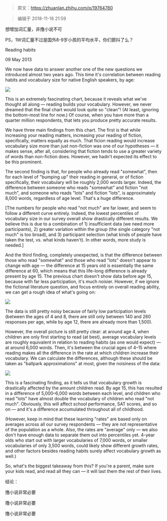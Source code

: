 > 原文：https://zhuanlan.zhihu.com/p/19764780

> 编辑于 2018-11-16 21:59

想增加词汇量，非撸小说不可

PS，1W词汇量不过是国外8-9岁小孩的平均水平，你们颤抖了么？

Reading habits

09 May 2013

We now have data to answer another one of the new questions we introduced almost two years ago. This
time it's correlation between reading habits and vocabulary size for native English speakers, by
age:

![](_img/vocabulary-size-by-age.jpg.webp)

This is an extremely fascinating chart, because it reveals what we've thought all along — reading
builds your vocabulary. However, we never dreamed that the final chart would look quite so "clean"!
(At least, ignoring the bottom-most line for now.) Of course, when you have more than a quarter
million respondents, that lets you produce pretty accurate results.

We have three main findings from this chart. The first is that while increasing your reading
matters, increasing your reading of fiction, specifically, matters equally as much. That ficion
reading would increase vocabulary size more than just non-fiction was one of our hypotheses — it
makes sense, after all, considering that fiction tends to use a greater variety of words than
non-fiction does. However, we hadn't expected its effect to be this prominent.

The second finding is that, for people who already read "somewhat", then for each level of "bumping
up" their reading in general, or of fiction specifically, their vocabulary will be roughly 2,000
words larger. Indeed, the difference between someone who reads "somewhat" and fiction "not much",
and someone who reads "lots" and fiction "lots", is approximately 8,000 words, regardless of age
level. That's a huge difference.

[The numbers for people who read "not much" are far lower, and seem to follow a different curve
entirely. Indeed, the lowest percentiles of vocabulary size in our survey overall show drastically
different results. We believe this is due to a combination of 1) insufficient data (we need more
participants), 2) greater variation within the group (the single category "not much" is too broad),
and 3) participant selection (what kinds of people have taken the test, vs. what kinds haven't). In
other words, more study is needed.]

And the third finding, completely unexpected, is that the difference between those who read
"somewhat" and those who read "lots" doesn't appear to change with age — the difference at 15 years
old is essentially the same difference at 60, which means that this life-long difference is already
present by age 15. The previous chart doesn't show data before age 15, because with far less
participation, it's much noisier. However, if we ignore the fictional literature question, and focus
entirely on overall reading ability, we can get a rough idea of what's going on:

![](_img/english-vocab-by-age-and-reading-habit.jpg.webp)

The data is still pretty noisy because of fairly low participation levels (between the ages of 4 and
8, there are still only between 140 and 260 responses per age, while by age 12, there are already
more than 1,500).

However, the overall picture is still pretty clear: at around age 4, when children are only first
starting to read (at best), average vocabulary levels are roughly equivalent in relation to reading
habits (as one would expect) — at around 6,000 words. Then, it's between the crucial ages of 4–15
where reading makes all the difference in the rate at which children increase their vocabulary. We
can calculate the differences, although these should be taken as "ballpark approximations" at most,
given the noisiness of the data:

![](_img/vocabulary-growth-per-day-by-reading-habits.jpg.webp)

This is a fascinating finding, as it tells us that vocabulary growth is drastically affected by the
amount children read. By age 15, this has resulted in a difference of 5,000–6,000 words between each
level, and children who read "lots" have almost double the vocabulary of children who read "not
much". Obviously, this will affect school performance, SAT scores, and so on — and it's a difference
accumulated throughout all of childhood.

(However, keep in mind that these learning "rates" are based only on averages across all our survey
respondents — they are not representative of the population as a whole. Also, the rates are
"average" only — we also don't have enough data to separate them out into percentiles yet. 4-year
olds who start out with larger vocabularies of 7,000 words, or smaller vocabularies of only 3,500
words, could likely show different growth rates, and other factors besides reading habits surely
affect vocabulary growth as well.)

So, what's the biggest takeaway from this? If you're a parent, make sure your kids read, and read
all they can — it will last them the rest of their lives.

结论：

撸小说非常必要

撸小说非常必要

撸小说非常必要
